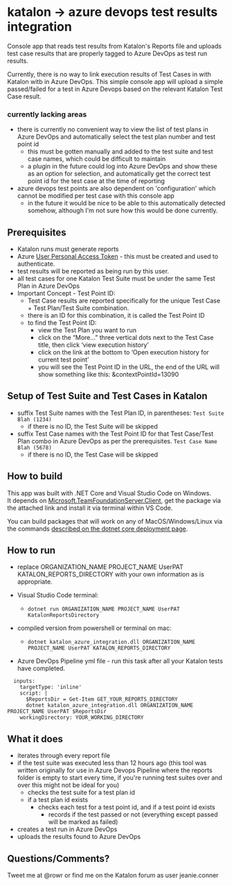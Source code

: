 # katalon -> azure devops test results integration
Console app that reads test results from Katalon's Reports file and uploads test case results that are properly tagged to Azure DevOps as test run results.

Currently, there is no way to link execution results of Test Cases in with Katalon witb in Azure DevOps.  This simple console app will upload a simple passed/failed for a test in Azure Devops based on the relevant Katalon Test Case result.

### currently lacking areas
- there is currently no convenient way to view the list of test plans in Azure DevOps and automatically select the test plan number and test point id
  - this must be gotten manually and added to the test suite and test case names, which could be difficult to maintain
  - a plugin in the future could log into Azure DevOps and show these as an option for selection, and automatically get the correct test point id for the test case at the time of reporting
- azure devops test points are also dependent on 'configuration' which cannot be modified per test case with this console app
  - in the future it would be nice to be able to this automatically detected somehow, although I'm not sure how this would be done currently.

## Prerequisites
- Katalon runs must generate reports
- Azure [User Personal Access Token](https://docs.microsoft.com/en-us/azure/devops/organizations/accounts/use-personal-access-tokens-to-authenticate?view=azure-devops&tabs=preview-page) - this must be created and used to authenticate.  
 - test results will be reported as being run by this user.
- all test cases for one Katalon Test Suite must be under the same Test Plan in Azure DevOps
- Important Concept - Test Point ID:
  - Test Case results are reported specifically for the unique Test Case + Test Plan/Test Suite combination. 
  - there is an ID for this combination, it is called the Test Point ID
  - to find the Test Point ID:
    - view the Test Plan you want to run
    - click on the “More…” three vertical dots next to the Test Case title, then click ‘view execution history’
    - click on the link at the bottom to ‘Open execution history for current test point’
    - you will see the Test Point ID in the URL, the end of the URL will show something like this: &contextPointId=13090

## Setup of Test Suite and Test Cases in Katalon
- suffix Test Suite names with the Test Plan ID, in parentheses:  `Test Suite Blah (1234)`
  - if there is no ID, the Test Suite will be skipped
- suffix Test Case names with the Test Point ID for that Test Case/Test Plan combo in Azure DevOps as per the prerequisites. `Test Case Name Blah (5678)`
  - if there is no ID, the Test Case will be skipped

## How to build
This app was built with .NET Core and Visual Studio Code on Windows.  
It depends on [Microsoft.TeamFoundationServer.Client](https://www.nuget.org/packages/Microsoft.TeamFoundationServer.Client/), get the package via the attached link and install it via terminal within VS Code.

You can build packages that will work on any of MacOS/Windows/Linux via the commands [described on the dotnet core deployment page](https://docs.microsoft.com/en-us/dotnet/core/deploying/).



## How to run
 - replace ORGANIZATION_NAME PROJECT_NAME UserPAT KATALON_REPORTS_DIRECTORY with your own information as is appropriate.
 
 - Visual Studio Code terminal:
   - `dotnet run ORGANIZATION_NAME PROJECT_NAME UserPAT KatalonReportsDirectory`
  
 - compiled version from powershell or terminal on mac:
   - `dotnet katalon_azure_integration.dll ORGANIZATION_NAME PROJECT_NAME UserPAT KATALON_REPORTS_DIRECTORY`
   
 - Azure DevOps Pipeline yml file - run this task after all your Katalon tests have completed.
  ```task: PowerShell@2
    inputs:
      targetType: 'inline'
      script: |
        $ReportsDir = Get-Item GET_YOUR_REPORTS_DIRECTORY
        dotnet katalon_azure_integration.dll ORGANIZATION_NAME PROJECT_NAME UserPAT $ReportsDir
      workingDirectory: YOUR_WORKING_DIRECTORY
  ```
      
## What it does
 - iterates through every report file
 - if the test suite was executed less than 12 hours ago (this tool was written originally for use in Azure Devops Pipeline where the reports folder is empty to start every time, if you're running test suites over and over this might not be ideal for you)
   - checks the test suite for a test plan id
   - if a test plan id exists
     - checks each test for a test point id, and if a test point id exists
       - records if the test passed or not (everything except passed will be marked as failed)
 - creates a test run in Azure DevOps
 - uploads the results found to Azure DevOps


## Questions/Comments?
Tweet me at @rowr or find me on the Katalon forum as user jeanie.conner
